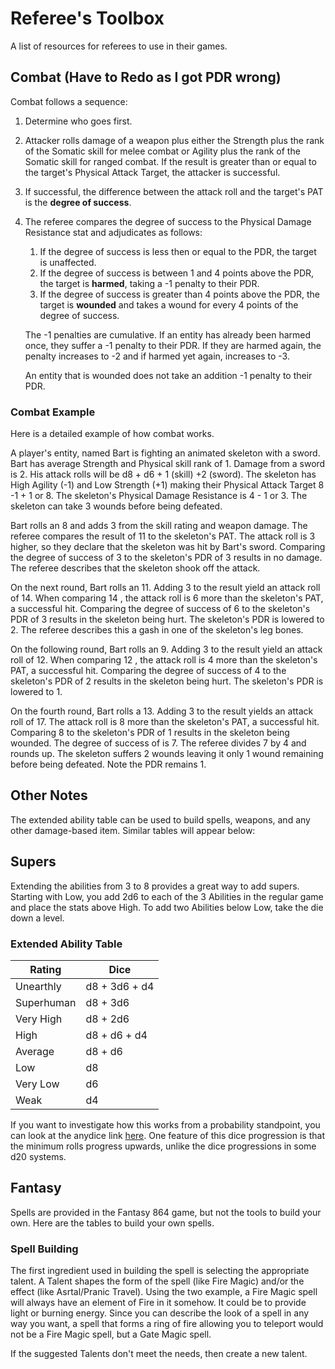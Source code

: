 # Referee's Toolbox

A list of resources for referees to use in their games.

## Combat (Have to Redo as I got PDR wrong)

Combat follows a sequence:

1. Determine who goes first.

2. Attacker rolls damage of a weapon plus either the Strength plus the rank of the Somatic skill for melee combat or Agility plus the rank of the Somatic skill for ranged combat. If the result is greater than or equal to the target's Physical Attack Target, the attacker is successful.

3. If successful, the difference between the attack roll and the target's PAT is the **degree of success**.

4. The referee compares the degree of success to the Physical Damage Resistance stat and adjudicates as follows:

   1. If the degree of success is less then or equal to the PDR, the target is unaffected.
   2. If the degree of success is between 1 and 4 points above the PDR, the target is **harmed**, taking a -1 penalty to their PDR.
   3. If the degree of success is greater than 4 points above the PDR, the target is **wounded** and takes a wound for every 4 points of the degree of success. 

   The -1 penalties are cumulative. If an entity has already been harmed once, they suffer a -1 penalty to their PDR. If they are harmed again, the penalty increases to -2 and if harmed yet again, increases to -3.

   An entity that is wounded does not take an addition -1 penalty to their PDR.

### Combat Example

Here is a detailed example of how combat works.

A player's entity, named Bart is fighting an animated skeleton with a sword. Bart has average Strength and Physical skill rank of 1. Damage from a sword is 2. His attack rolls will be d8 + d6 + 1 (skill) +2 (sword). The skeleton has High Agility (-1) and Low Strength (+1) making their Physical Attack Target 8 -1 + 1 or 8. The skeleton's Physical Damage Resistance is 4 - 1 or 3. The skeleton can take 3 wounds before being defeated.

Bart rolls an 8 and adds 3 from the skill rating and weapon damage. The referee compares the result of 11 to the skeleton's PAT. The attack roll is 3 higher, so they declare that the skeleton was hit by Bart's sword. Comparing the degree of success of 3 to the skeleton's PDR of 3 results in no damage. The referee describes that the skeleton shook off the attack.

On the next round, Bart rolls an 11. Adding 3 to the result yield an attack roll of 14. When comparing 14 , the attack roll is 6 more than the skeleton's PAT, a successful hit. Comparing the degree of success of 6 to the skeleton's PDR of 3 results in the skeleton being hurt. The skeleton's PDR is lowered to 2. The referee describes this a gash in one of the skeleton's leg bones.

On the following round, Bart rolls an 9. Adding 3 to the result yield an attack roll of 12. When comparing 12 , the attack roll is 4 more than the skeleton's PAT, a successful hit. Comparing the degree of success of 4 to the skeleton's PDR of 2 results in the skeleton being hurt. The skeleton's PDR is lowered to 1. 

On the fourth round, Bart rolls a 13. Adding 3 to the result yields an attack roll of 17. The attack roll is 8 more than the skeleton's PAT, a successful hit. Comparing 8 to the skeleton's PDR of 1 results in the skeleton being wounded. The degree of success of is 7. The referee divides 7 by 4 and rounds up. The skeleton suffers 2 wounds leaving it only 1 wound remaining before being defeated. Note the PDR remains 1.

## Other Notes

The extended ability table can be used to build spells, weapons, and any other damage-based item. Similar tables will appear below:

## Supers

Extending the abilities from 3 to 8 provides a great way to add supers. Starting with Low, you add 2d6 to each of the 3 Abilities in the regular game and place the stats above High. To add two Abilities below Low, take the die down a level.

### Extended Ability Table

| Rating     | Dice          |
| ---------- | ------------- |
| Unearthly  | d8 + 3d6 + d4 |
| Superhuman | d8 + 3d6      |
| Very High  | d8 + 2d6      |
| High       | d8 + d6 + d4  |
| Average    | d8 + d6       |
| Low        | d8            |
| Very Low   | d6            |
| Weak       | d4            |

If you want to investigate how this works from a probability standpoint, you can look at the anydice link [here](https://anydice.com/program/19ccf). One feature of this dice progression is that the minimum rolls progress upwards, unlike the dice progressions in some d20 systems.

## Fantasy

Spells are provided in the Fantasy 864 game, but not the tools to build your own. Here are the tables to build your own spells.

### Spell Building

The first ingredient used in building the spell is selecting the appropriate talent. A Talent shapes the form of the spell (like Fire Magic) and/or the effect (like Asrtal/Pranic Travel). Using the two example, a Fire Magic spell will always have an element of Fire in it somehow. It could be to provide light or burning energy. Since you can describe the look of a spell in any way you want, a spell that forms a ring of fire allowing you to teleport would not be a Fire Magic spell, but a Gate Magic spell.

If the suggested Talents don't meet the needs, then create a new talent.